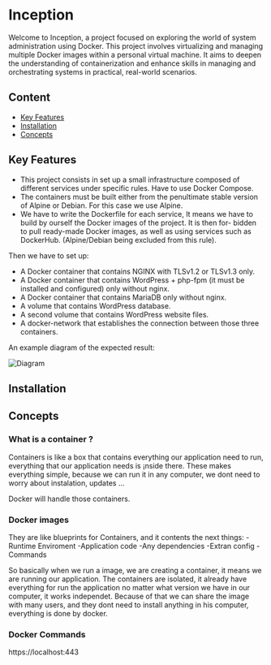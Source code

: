 
# Inception 

Welcome to Inception, a project focused on exploring the world of system administration using Docker. This project involves virtualizing and managing multiple Docker images within a personal virtual machine. It aims to deepen the understanding of containerization and enhance skills in managing and orchestrating systems in practical, real-world scenarios.


## Content

- [Key Features](#keyfeatures)
- [Installation](#installation)
- [Concepts](#keyconcepts)
## Key Features

- This project consists in set up a small infrastructure composed of different services under specific rules. Have to use Docker Compose.
- The containers must be built either from the penultimate stable version of Alpine or Debian. For this case we use Alpine.
- We have to write the Dockerfile for each service, It means we have to build by ourself the Docker images of the project. It is then for- bidden to pull ready-made Docker images, as well as using services such as DockerHub. (Alpine/Debian being excluded from this rule).

Then we have to set up: 

- A Docker container that contains NGINX with TLSv1.2 or TLSv1.3 only.
- A Docker container that contains WordPress + php-fpm (it must be installed and configured) only without nginx.
- A Docker container that contains MariaDB only without nginx.
- A volume that contains WordPress database.
- A second volume that contains WordPress website files.
- A docker-network that establishes the connection between those three containers.

An example diagram of the expected result:





![Diagram](https://imgur.com/LlPSjVI)


## Installation
## Concepts

### What is a container ?
Containers is like a box that contains everything our application need to run, everything that our application needs
is ¡nside there. These makes everything simple, because we can run it in any computer, we dont need to worry about instalation, updates ... 

Docker will handle those containers.

### Docker images 

They are like blueprints for Containers, and it contents the next things:
-Runtime Enviroment
-Application code
-Any dependencies
-Extran config
-Commands

So basically when we run a image, we are creating a container, it means we are running our application. The containers are isolated, it already have everything for run the application no matter what version we have in our computer, it works independet. Because of that we can share the image with many users, and they dont need to install anything in his computer, everything is done by docker.

### Docker Commands

https://localhost:443